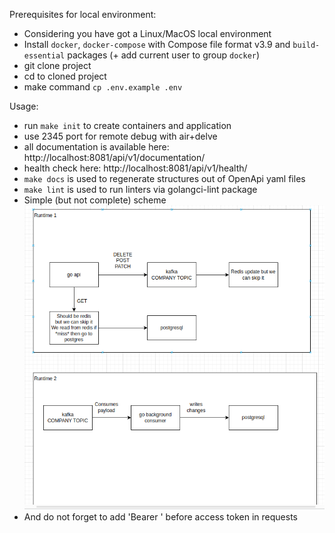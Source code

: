 Prerequisites for local environment:
- Considering you have got a Linux/MacOS local environment
- Install `docker`, `docker-compose` with Compose file format v3.9 and `build-essential` packages (+ add current user to group `docker`)
- git clone project
- cd to cloned project
- make command `cp .env.example .env`

Usage:
- run `make init` to create containers and application
- use 2345 port for remote debug with air+delve
- all documentation is available here: http://localhost:8081/api/v1/documentation/
- health check here: http://localhost:8081/api/v1/health/
- `make docs` is used to regenerate structures out of OpenApi yaml files
- `make lint` is used to run linters via golangci-lint package
- Simple (but not complete) scheme ![](assets/scheme.png)
- And do not forget to add 'Bearer ' before access token in requests